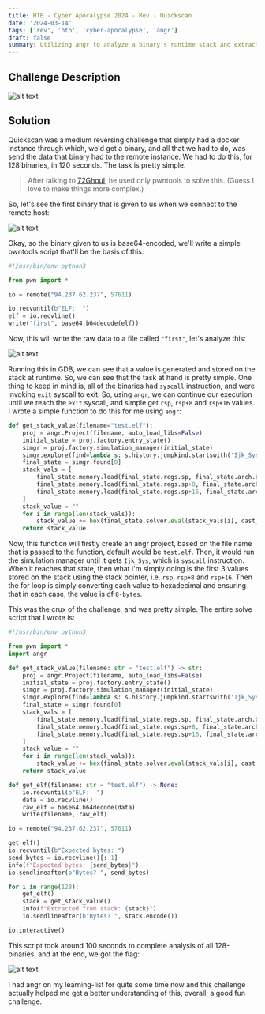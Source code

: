 ```yaml
---
title: HTB - Cyber Apocalypse 2024 - Rev - Quickscan
date: '2024-03-14'
tags: ['rev', 'htb', 'cyber-apocalypse', 'angr']
draft: false
summary: Utilizing angr to analyze a binary's runtime stack and extract a value.
---
```


## Challenge Description

![alt text](/static/writeups/htb-cyberapocalypse/image-1.png)

## Solution

Quickscan was a medium reversing challenge that simply had a docker instance through which, we'd get a binary, and all that we had to do, was send the data that binary had to the remote instance. We had to do this, for 128 binaries, in 120 seconds. The task is pretty simple.

> After talking to [72Ghoul](https://medium.com/@hexamine22), he used only pwntools to solve this. (Guess I love to make things more complex.)

So, let's see the first binary that is given to us when we connect to the remote host:

![alt text](/static/writeups/htb-cyberapocalypse/image-2.png)

Okay, so the binary given to us is base64-encoded, we'll write a simple pwntools script that'll be the basis of this:

```py:solve.py
#!/usr/bin/env python3

from pwn import *

io = remote("94.237.62.237", 57611)

io.recvuntil(b"ELF:  ")
elf = io.recvline()
write("first", base64.b64decode(elf))
```

Now, this will write the raw data to a file called `"first"`, let's analyze this:

![alt text](/static/writeups/htb-cyberapocalypse/image-3.png)

Running this in GDB, we can see that a value is generated and stored on the stack at runtime. So, we can see that the task at hand is pretty simple. One thing to keep in mind is, all of the binaries had `syscall` instruction, and were invoking `exit` syscall to exit. So, using `angr`, we can continue our execution until we reach the `exit` syscall, and simple get `rsp`, `rsp+8` and `rsp+16` values. I wrote a simple function to do this for me using `angr`:

```py:solve.py
def get_stack_value(filename="test.elf"):
    proj = angr.Project(filename, auto_load_libs=False)
    initial_state = proj.factory.entry_state()
    simgr = proj.factory.simulation_manager(initial_state)
    simgr.explore(find=lambda s: s.history.jumpkind.startswith('Ijk_Sys'))
    final_state = simgr.found[0]
    stack_vals = [
        final_state.memory.load(final_state.regs.sp, final_state.arch.bits // 8),
        final_state.memory.load(final_state.regs.sp+8, final_state.arch.bits // 8),
        final_state.memory.load(final_state.regs.sp+16, final_state.arch.bits // 8)
    ]
    stack_value = ""
    for i in range(len(stack_vals)):
        stack_value += hex(final_state.solver.eval(stack_vals[i], cast_to=int))[2:].rjust(16, "0")
    return stack_value
```

Now, this function will firstly create an angr project, based on the file name that is passed to the function, default would be `test.elf`. Then, it would run the simulation manager until it gets `Ijk_Sys`, which is `syscall` instruction. When it reaches that state, then what i'm simply doing is the first 3 values stored on the stack using the stack pointer, i.e. `rsp`, `rsp+8` and `rsp+16`. Then the for loop is simply converting each value to hexadecimal and ensuring that in each case, the value is of `8-bytes`.

This was the crux of the challenge, and was pretty simple. The entire solve script that I wrote is:

```py:solve.py
#!/usr/bin/env python3

from pwn import *
import angr

def get_stack_value(filename: str = "test.elf") -> str:
    proj = angr.Project(filename, auto_load_libs=False)
    initial_state = proj.factory.entry_state()
    simgr = proj.factory.simulation_manager(initial_state)
    simgr.explore(find=lambda s: s.history.jumpkind.startswith('Ijk_Sys'))
    final_state = simgr.found[0]
    stack_vals = [
        final_state.memory.load(final_state.regs.sp, final_state.arch.bits // 8),
        final_state.memory.load(final_state.regs.sp+8, final_state.arch.bits // 8),
        final_state.memory.load(final_state.regs.sp+16, final_state.arch.bits // 8)
    ]
    stack_value = ""
    for i in range(len(stack_vals)):
        stack_value += hex(final_state.solver.eval(stack_vals[i], cast_to=int))[2:].rjust(16, "0")
    return stack_value

def get_elf(filename: str = "test.elf") -> None:
    io.recvuntil(b"ELF:  ")
    data = io.recvline()
    raw_elf = base64.b64decode(data)
    write(filename, raw_elf)

io = remote("94.237.62.237", 57611)

get_elf()
io.recvuntil(b"Expected bytes: ")
send_bytes = io.recvline()[:-1]
info(f"Expected bytes: {send_bytes}")
io.sendlineafter(b"Bytes? ", send_bytes)

for i in range(128):
    get_elf()
    stack = get_stack_value()
    info(f"Extracted from stack: {stack}")
    io.sendlineafter(b"Bytes? ", stack.encode())

io.interactive()
```

This script took around 100 seconds to complete analysis of all 128-binaries, and at the end, we got the flag:

![alt text](/static/writeups/htb-cyberapocalypse/image-4.png)

I had angr on my learning-list for quite some time now and this challenge actually helped me get a better understanding of this, overall; a good fun challenge.
